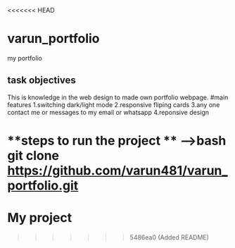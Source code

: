 <<<<<<< HEAD
# varun_portfolio
my portfolio
## task objectives
This is knowledge in the web design to made own portfolio webpage.
#main features
1.switching dark/light mode
2.responsive fliping cards
3.any one contact me or messages to my email or whatsapp
4.reponsive design

**steps to run the project **
-->bash
   git clone
   https://github.com/varun481/varun_portfolio.git
=======
# My project
>>>>>>> 5486ea0 (Added README)
